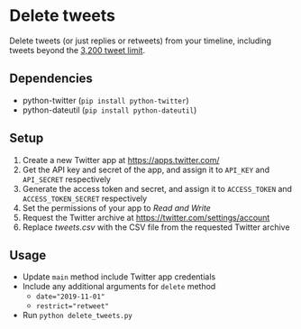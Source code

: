 # Delete tweets

Delete tweets (or just replies or retweets) from your timeline, including tweets beyond the [3,200 tweet limit](https://dev.twitter.com/discussions/276).

## Dependencies
* python-twitter (`pip install python-twitter`)
* python-dateutil (`pip install python-dateutil`)

## Setup
1. Create a new Twitter app at https://apps.twitter.com/
2. Get the API key and secret of the app, and assign it to `API_KEY` and `API_SECRET` respectively
3. Generate the access token and secret, and assign it to `ACCESS_TOKEN` and `ACCESS_TOKEN_SECRET` respectively
4. Set the permissions of your app to *Read and Write*
5. Request the Twitter archive at https://twitter.com/settings/account
6. Replace *tweets.csv* with the CSV file from the requested Twitter archive

## Usage
* Update `main` method include Twitter app credentials
* Include any additional arguments for `delete` method
    * `date="2019-11-01"`
    * `restrict="retweet"`
* Run `python delete_tweets.py`
